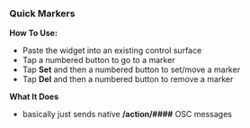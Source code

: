 ### Quick Markers
**How To Use:**  
- Paste the widget into an existing control surface
- Tap  a numbered button to go to a marker
- Tap **Set** and then a numbered button to set/move a marker
- Tap **Del** and then a numbered button to remove a marker

**What It Does**
  - basically just sends native **/action/####** OSC messages
